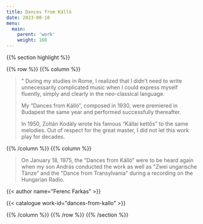 ```yaml
---
title: Dances from Kálló
date: 2023-08-10
menu:
  main:
    parent: 'work'
    weight: 160
---
```


{{% section highlight %}}

{{% row %}}
{{% column %}}

> " During my studies in Rome, I realized that I didn’t need to write unnecessarily complicated music 
>  when I could express myself fluently, simply and clearly in the neo-classical language.   
>
> My “Dances from Kálló”, composed in 1930, were premiered in Budapest the same year and performed 
> successfully thereafter. 
> 
> In 1950, Zoltán Kodály wrote his famous “Kállai kettős” to the same melodies. Out of respect for the 
> great master, I did not let this work play for decades.


{{% /column %}}
{{% column %}}

> On January 18, 1975, the “Dances from Kálló” were to be heard again when my son András conducted the 
> work as well as "Zwei ungarische Tänze” and the "Dance from Transylvania" during a recording on the 
> Hungarian Radio. 
> 
{{< author name="Ferenc Farkas" >}}

{{< catalogue work-id="dances-from-kallo" >}}

{{% /column %}}
{{% /row %}}
{{% /section %}}